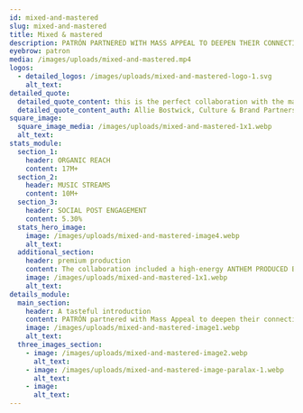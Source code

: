 ```yaml
---
id: mixed-and-mastered
slug: mixed-and-mastered
title: Mixed & mastered
description: PATRÓN PARTNERED WITH MASS APPEAL TO DEEPEN THEIR CONNECTION TO THE CULTURE AND SHOWCASE CRAFTSMANSHIP WITH TWO OF THE MOST RESPECTED CREATORS.
eyebrow: patron
media: /images/uploads/mixed-and-mastered.mp4
logos:
  - detailed_logos: /images/uploads/mixed-and-mastered-logo-1.svg
    alt_text: 
detailed_quote:
  detailed_quote_content: this is the perfect collaboration with the master mixologist of hip hop, Hit-Boy
  detailed_quote_content_auth: Allie Bostwick, Culture & Brand Partnerships
square_image:
  square_image_media: /images/uploads/mixed-and-mastered-1x1.webp
  alt_text: 
stats_module:
  section_1:
    header: ORGANIC REACH
    content: 17M+
  section_2:
    header: MUSIC STREAMS
    content: 10M+
  section_3:
    header: SOCIAL POST ENGAGEMENT
    content: 5.30%
  stats_hero_image:
    image: /images/uploads/mixed-and-mastered-image4.webp
    alt_text: 
  additional_section:
    header: premium production
    content: The collaboration included a high-energy ANTHEM PRODUCED BY HITBOY FEATURING OFFSET inspired by PATRÓN’S new prestige tequila, PATRÓN EL ALTO, as well as an accompanying docuseries that highlights the parallels between crafting premium tequila and producing timeless music.
    image: /images/uploads/mixed-and-mastered-1x1.webp
    alt_text: 
details_module:
  main_section:
    header: A tasteful introduction
    content: PATRÓN partnered with Mass Appeal to deepen their connection to the culture AND CELEBRATE craftsmanship with some of the most respected HIP HOP creators in Las Vegas with hitboy and a surprise performance from missy elliot
    image: /images/uploads/mixed-and-mastered-image1.webp
    alt_text: 
  three_images_section:
    - image: /images/uploads/mixed-and-mastered-image2.webp
      alt_text: 
    - image: /images/uploads/mixed-and-mastered-image-paralax-1.webp
      alt_text: 
    - image: 
      alt_text: 
---
```

